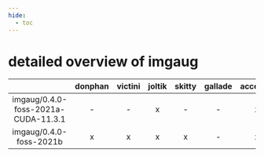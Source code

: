 ```yaml
---
hide:
  - toc
---
```


detailed overview of imgaug
===========================

| |donphan|victini|joltik|skitty|gallade|accelgor|swalot|doduo|
| :---: | :---: | :---: | :---: | :---: | :---: | :---: | :---: | :---: |
|imgaug/0.4.0-foss-2021a-CUDA-11.3.1|-|-|x|-|-|x|-|-|
|imgaug/0.4.0-foss-2021b|x|x|x|x|-|x|x|x|
